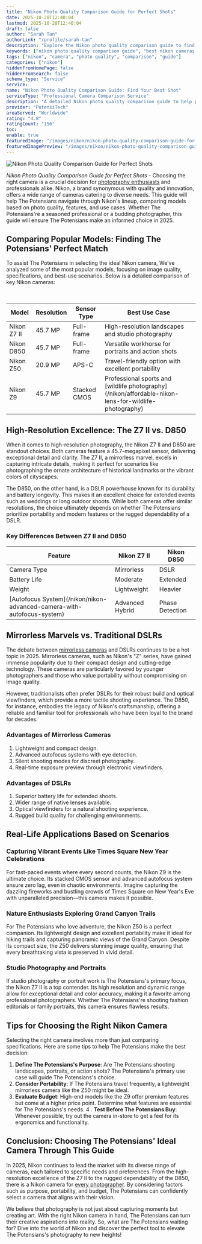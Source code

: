 ```yaml
---
title: "Nikon Photo Quality Comparison Guide for Perfect Shots"
date: 2025-10-28T12:40:04
lastmod: 2025-10-28T12:40:04
draft: false
author: "Sarah Tan"
authorLink: "/profile/sarah-tan"
description: "Explore the Nikon photo quality comparison guide to find the best camera for your photography needs. Compare models, features, and image quality for stunning results."
keywords: ["nikon photo quality comparison guide", "best nikon cameras 2025", "nikon camera comparison"]
tags: ["nikon", "camera", "photo quality", "comparison", "guide"]
categories: ["nikon"]
hiddenFromHomePage: false
hiddenFromSearch: false
schema_type: "Service"
service:
name: "Nikon Photo Quality Comparison Guide: Find Your Best Shot"
serviceType: "Professional Camera Comparison Service"
description: "A detailed Nikon photo quality comparison guide to help photographers choose the ideal camera for their creative projects, based on resolution, features, and usability."
provider: "PotensiTech"
areaServed: "Worldwide"
rating: "4.8"
ratingCount: "156"
toc:
enable: true
featuredImage: "/images/nikon/nikon-photo-quality-comparison-guide-for-perfect-shots.jpg"
featuredImagePreview: "/images/nikon/nikon-photo-quality-comparison-guide-for-perfect-shots.jpg"
---
```


![Nikon Photo Quality Comparison Guide for Perfect Shots](/images/nikon/nikon-photo-quality-comparison-guide-for-perfect-shots.jpg)


*Nikon Photo Quality Comparison Guide for Perfect Shots* - Choosing the right camera is a crucial decision for [photography enthusiasts](/nikon/nikon-entry-level-cameras-for-photography-enthusiasts) and professionals alike. Nikon, a brand synonymous with quality and innovation, offers a wide range of cameras catering to diverse needs. This guide will help The Potensians navigate through Nikon's lineup, comparing models based on photo quality, features, and use cases. Whether The Potensians're a seasoned professional or a budding photographer, this guide will ensure The Potensians make an informed choice in 2025.

## Comparing Popular Models: Finding The Potensians' Perfect Match

To assist The Potensians in selecting the ideal Nikon camera, We’ve analyzed some of the most popular models, focusing on image quality, specifications, and best-use scenarios. Below is a detailed comparison of key Nikon cameras:

<div class="table-responsive">
<table class="html-table">
<thead>
<tr>
<th>Model</th>​
<th>Resolution</th>
<th>Sensor Type</th>
<th>Best Use Case</th>
</tr>
</thead>
<tbody>
<tr>
<td>Nikon Z7 II</td>
<td>45.7 MP</td>
<td>Full-frame</td>
<td>High-resolution landscapes and studio photography</td>
</tr>
<tr>
<td>Nikon D850</td>
<td>45.7 MP</td>
<td>Full-frame</td>
<td>Versatile workhorse for portraits and action shots</td>
</tr>
<tr>
<td>Nikon Z50</td>
<td>20.9 MP</td>
<td>APS-C</td>
<td>Travel-friendly option with excellent portability</td>
</tr>
<tr>
<td>Nikon Z9</td>
<td>45.7 MP</td>
<td>Stacked CMOS</td>
<td>Professional sports and [wildlife photography](/nikon/affordable-nikon-lens-for-wildlife-photography)</td>
</tr>
</tbody>
</table>
</div>

## High-Resolution Excellence: The Z7 II vs. D850

When it comes to high-resolution photography, the Nikon Z7 II and D850 are standout choices. Both cameras feature a 45.7-megapixel sensor, delivering exceptional detail and clarity. The Z7 II, a mirrorless marvel, excels in capturing intricate details, making it perfect for scenarios like photographing the ornate architecture of historical landmarks or the vibrant colors of cityscapes.

The D850, on the other hand, is a DSLR powerhouse known for its durability and battery longevity. This makes it an excellent choice for extended events such as weddings or long outdoor shoots.  While both cameras offer similar resolutions, the choice ultimately depends on whether The Potensians prioritize portability and modern features or the rugged dependability of a DSLR.

### Key Differences Between Z7 II and D850

<div class="table-responsive">
<table class="html-table">
<thead>
<tr>
<th>Feature</th>
<th>Nikon Z7 II</th>
<th>Nikon D850</th>
</tr>
</thead>
<tbody>
<tr>
<td>Camera Type</td>
<td>Mirrorless</td>
<td>DSLR</td>
</tr>
<tr>
<td>Battery Life</td>
<td>Moderate</td>
<td>Extended</td>
</tr>
<tr>
<td>Weight</td>
<td>Lightweight</td>
<td>Heavier</td>
</tr>
<tr>
<td>[Autofocus System](/nikon/nikon-advanced-camera-with-autofocus-system)</td>
<td>Advanced Hybrid</td>
<td>Phase Detection</td​>
</tr>
</tbody>
</table>
</div>

## Mirrorless Marvels vs. Traditional DSLRs

The debate between [mirrorless cameras](/nikon/nikon-affordable-mirrorless-cameras-for-enthusiasts) and DSLRs continues to be a hot topic in 2025. Mirrorless cameras, such as Nikon's "Z" series, have gained immense popularity due to their compact design and cutting-edge technology. These cameras are particularly favored by younger photographers and those who value portability withou​t compromising on image quality.

However, traditionalists often prefer DSLRs for their robust build and optical viewfinders, which provide a more tactile shooting experience. The D850, for instance, embodies the legacy of Nikon's craftsmanship, offering a reliable and familiar tool for professionals who have been loyal to the brand for decades.

### Advantages of Mirrorless Cameras

1. Lightweight and compact design.
2. Advanced autofocus systems with eye detection.
3. Silent shooting modes for discreet photography.
4. Real-time exposure preview through electronic viewfinders.

### Advantages of DSLRs

1. Superior battery life for extended shoots.
2. Wider range of native lenses available.
3. Optical viewfinders for a natural shooting experience.
4. Rugged build quality for challenging environments.

## Real-Life Applications Based on Scenarios

### Capturing Vibrant Events Like Times Square New Year Celebrations

For fast-paced events where every second counts, the Nikon Z9 is the ​ultimate choice. Its stacked CMOS sensor and advanced autofocus system ensure zero lag, even in chaotic environments. Imagine capturing the dazzling fireworks and bustling crowds of Times Square on New Year's Eve with unparalleled precision—this camera makes it possible.

### Nature Enthusiasts Exploring Grand Canyon Trails

For The Potensians who love adventure, the Nikon Z50 is a perfect companion. Its lightweight design and excellent portability make it ideal for hiking trails and capturing panoramic views of the Grand Canyon. Despite its compact size, the Z50 delivers stunning image quality, ensuring that every breathtaking vista is preserved in vivid detail.

### Studio Photography and Portraits

If studio photography or portrait work is The Potensians's primary focus, the Nikon Z7 II is a top contender. Its high resolution and dynamic range allow for exceptional detail and color accuracy, making it a favorite among professional photographers. Whether The Potensians're shooting fashion editorials or family portraits, this camera ensures flawless results.

## Tips for Choosing the Right Nikon Camera

Selecting the right camera involves more than just comparing specifications. Here are some tips to help The Potensians make the best decision:

1. **Define The Potensians's Purpose**: Are The Potensians shooting landscapes, portraits, or action shots? The Potensians's primary use case will guide The Potensians's choice.
2. **Consider Portability**: If The Potensians travel frequently, a lightweight mirrorless camera like the Z50 might be ideal.
3. **Evaluate Budget**: High-end models like the Z9 offer premium features but come at a higher price point. Determine what features are essential for The Potensians's needs.
4 . **Test Before The Potensians Buy**: Whenever possible, try out the camera in-store to get a feel for its ergonomics and functionality​.

## Conclusion: Choosing The Potensians' Ideal Camera Through This Guide

In 2025, Nikon continues to lead the market with its diverse range of cameras, each tailored to specific needs and preferences. From the high-resolution excellence of the Z7 II to the rugged dependability of the D850, there is a Nikon camera for [every photographer](/nikon/nikon-budget-friendly-camera-options). By considering factors such as purpose, portability, and budget, The Potensians can confidently select a camera that aligns with their vision.

We believe that photography is not just about capturing moments but creating art.  With the right Nikon camera in hand, The Potensians can turn their creative aspirations into reality. So, what are The Potensians waiting for? Dive into the world of Nikon and discover the perfect tool to elevate The Potensians's photography to new heights!
